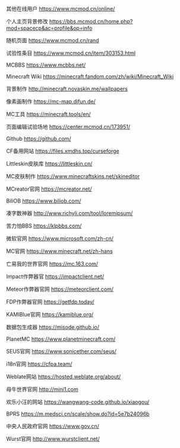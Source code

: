 其他在线用户
<https://www.mcmod.cn/online/>

个人主页背景修改
<https://bbs.mcmod.cn/home.php?mod=spacecp&ac=profile&op=info>

随机页面
<https://www.mcmod.cn/rand>

试验性条目
<https://www.mcmod.cn/item/303153.html>

MCBBS
<https://www.mcbbs.net/>

Minecraft Wiki
<https://minecraft.fandom.com/zh/wiki/Minecraft_Wiki>

背景制作
<http://minecraft.novaskin.me/wallpapers>

像素画制作
<https://mc-map.djfun.de/>

MC工具
<https://minecraft.tools/en/>

页面编辑试验场地
<https://center.mcmod.cn/173951/>

Github
<https://github.com/>

CF备用网站
<https://files.xmdhs.top/curseforge>

Littleskin皮肤库
<https://littleskin.cn/>

MC皮肤制作
<https://www.minecraftskins.net/skineditor>

MCreator官网
<https://mcreator.net/>

BiliOB
<https://www.biliob.com/>

凑字数神器
<http://www.richyli.com/tool/loremipsum/>

苦力怕BBS
<https://klpbbs.com/>

微软官网
<https://www.microsoft.com/zh-cn/>

MC官网
<https://www.minecraft.net/zh-hans>

亡易我的世界官网
<https://mc.163.com/>

Impact作弊器官
<https://impactclient.net/>

Meteor作弊器官网
<https://meteorclient.com/>

FDP作弊器官网
<https://getfdp.today/>

KAMIBlue官网
<https://kamiblue.org/>

数据包生成器
<https://misode.github.io/>

PlanetMC
<https://www.planetminecraft.com/>

SEUS官网
<https://www.sonicether.com/seus/>

i18n官网
<https://cfpa.team/>

Weblate网站
<https://hosted.weblate.org/about/>

母牛世界官网
<http://mini1.com>

欢乐小汪的网站
<https://wangwang-code.github.io/xiaogou/>

BPRS
<https://m.medsci.cn/scale/show.do?id=5e7b24096b>

中央人民政府官网
<https://www.gov.cn/>

Wurst官网
<http://www.wurstclient.net/>











